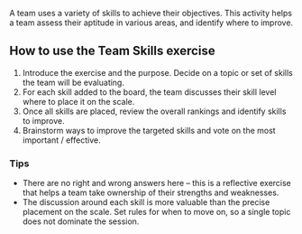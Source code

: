 A team uses a variety of skills to achieve their objectives. This activity helps a team assess their aptitude in various areas, and identify where to improve.

How to use the Team Skills exercise
-----------------------------------

1.  Introduce the exercise and the purpose. Decide on a topic or set of skills the team will be evaluating.
2.  For each skill added to the board, the team discusses their skill level where to place it on the scale.
3.  Once all skills are placed, review the overall rankings and identify skills to improve.
4.  Brainstorm ways to improve the targeted skills and vote on the most important / effective.

### Tips

*   There are no right and wrong answers here – this is a reflective exercise that helps a team take ownership of their strengths and weaknesses.
*   The discussion around each skill is more valuable than the precise placement on the scale. Set rules for when to move on, so a single topic does not dominate the session.